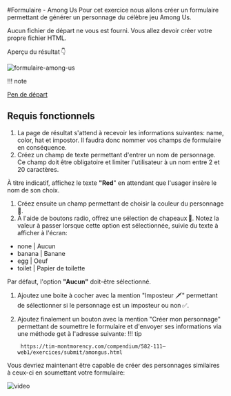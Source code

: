 #Formulaire - Among Us
Pour cet exercice nous allons créer un formulaire permettant de générer un personnage du célèbre jeu Among Us.

Aucun fichier de départ ne vous est fourni. Vous allez devoir créer votre propre fichier HTML.

Aperçu du résultat 👇

![formulaire-among-us](https://github.com/user-attachments/assets/8cb79668-f0fd-4836-8de8-2737a8b918cc)

!!! note

[Pen de départ](https://codepen.io/tim-momo/pen/oNKXyXN)

## Requis fonctionnels


1. La page de résultat s'attend à recevoir les informations suivantes: name, color, hat et impostor. Il faudra donc nommer vos champs de formulaire en conséquence.
1. Créez un champ de texte permettant d'entrer un nom de personnage. Ce champ doit être obligatoire et limiter l'utilisateur à un nom entre 2 et 20 caractères.

À titre indicatif, affichez le texte **"Red**" en attendant que l'usager insère le nom de son choix.
1. Créez ensuite un champ permettant de choisir la couleur du personnage 🎨.
1. À l'aide de boutons radio, offrez une sélection de chapeaux 🎩. Notez la valeur à passer lorsque cette option est sélectionnée, suivie du texte à afficher à l'écran:
- none | Aucun
- banana | Banane
- egg | Oeuf
- toilet | Papier de toilette

Par défaut, l'option **"Aucun"** doit-être sélectionné.
1. Ajoutez une boite à cocher avec la mention "Imposteur 🗡" permettant de sélectionner si le personnage est un imposteur ou non ✅.
1. Ajoutez finalement un bouton avec la mention "Créer mon personnage" permettant de soumettre le formulaire et d'envoyer ses informations via une méthode get à l'adresse suivante:
!!! tip

        https://tim-montmorency.com/compendium/582-111–web1/exercices/submit/amongus.html
Vous devriez maintenant être capable de créer des personnages similaires à ceux-ci en soumettant votre formulaire:

![video](https://github.com/user-attachments/assets/58e9af6c-0b57-4811-ba4f-bef11fee0639)

